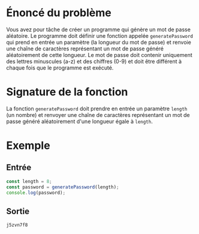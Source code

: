 # Énoncé du problème

Vous avez pour tâche de créer un programme qui génère un mot de passe aléatoire.
Le programme doit définir une fonction appelée `generatePassword` qui prend en
entrée un paramètre (la longueur du mot de passe) et renvoie une chaîne de
caractères représentant un mot de passe généré aléatoirement de cette longueur.
Le mot de passe doit contenir uniquement des lettres minuscules (a-z) et des
chiffres (0-9) et doit être différent à chaque fois que le programme est
exécuté.

# Signature de la fonction

La fonction `generatePassword` doit prendre en entrée un paramètre `length` (un
nombre) et renvoyer une chaîne de caractères représentant un mot de passe généré
aléatoirement d'une longueur égale à `length`.

# Exemple

## Entrée

```javascript
const length = 8;
const password = generatePassword(length);
console.log(password);
```

## Sortie

```
j5zvn7f8
```

